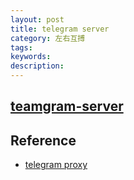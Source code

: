 ```yaml
---
layout: post
title: telegram server
category: 左右互搏
tags: 
keywords: 
description: 
---
```


## [teamgram-server](https://github.com/teamgram/teamgram-server)

## 

## Reference

* [telegram proxy](https://github.com/OneSecure/ShadowAgentNotes/blob/master/telegram_proxy.md)